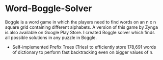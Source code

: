 # Word-Boggle-Solver

Boggle is a word game in which the players need to find words on an n x n square grid containing different
alphabets. A version of this game by Zynga is also available on Google Play Store.
I created Boggle solver which finds all possible solutions in any puzzle in Boggle. <br>
- Self-implemented Prefix Trees (Tries) to efficiently store 178,691 words of dictionary to perform fast
backtracking even on bigger values of n.
